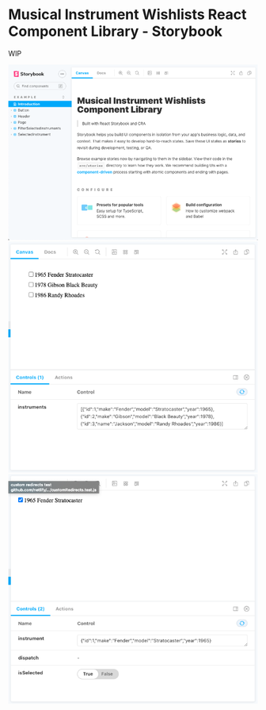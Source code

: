 # Musical Instrument Wishlists React Component Library - Storybook

WIP

![Musical instrument wishlists Component UI Library Storybook](./img/overview-storybook.png "Musical instrument wishlists Component UI Library Storybook")
![Selected List of instruments](./img/SelectedList.png "Selected List of instruments")
![Selected Item instrument](./img/SelectedItem.png "selected instrument item")
